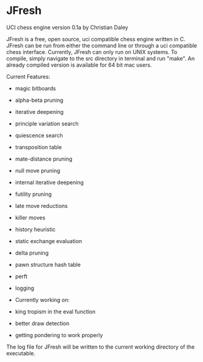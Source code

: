 JFresh
======

UCI chess engine
version 0.1a by Christian Daley

JFresh is a free, open source, uci compatible chess engine written in C. JFresh can be run from either the command 
line or through a uci compatible chess interface. Currently, JFresh can only run on UNIX systems. To compile, simply
navigate to the src directory in terminal and run "make". An already compiled version is available for 64 bit mac
users.

Current Features:
* magic bitboards
* alpha-beta pruning
* iterative deepening
* principle variation search
* quiescence search
* transposition table
* mate-distance pruning
* null move pruning
* internal iterative deepening
* futility pruning
* late move reductions
* killer moves
* history heuristic
* static exchange evaluation
* delta pruning
* pawn structure hash table
* perft
* logging

* Currently working on:
* king tropism in the eval function
* better draw detection
* getting pondering to work properly

The log file for JFresh will be written to the current working directory of the executable.
